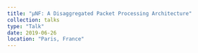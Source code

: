 ```yaml
---
title: "μNF: A Disaggregated Packet Processing Architecture"
collection: talks
type: "Talk"
date: 2019-06-26
location: "Paris, France"
---
```

